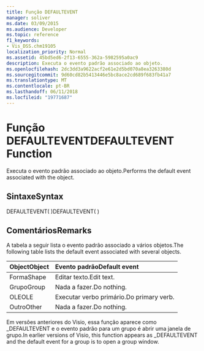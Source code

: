 ```yaml
---
title: Função DEFAULTEVENT
manager: soliver
ms.date: 03/09/2015
ms.audience: Developer
ms.topic: reference
f1_keywords:
- Vis_DSS.chm19105
localization_priority: Normal
ms.assetid: 45bd5ed6-2f13-6555-362a-5982595a0ac9
description: Executa o evento padrão associado ao objeto.
ms.openlocfilehash: 2dc3dd3a9622acf2e61e2d5bd070a8ea3263380d
ms.sourcegitcommit: 9d60cd82b5413446e5bc8ace2cd689f683fb41a7
ms.translationtype: MT
ms.contentlocale: pt-BR
ms.lasthandoff: 06/11/2018
ms.locfileid: "19771687"
---
```

# <a name="defaultevent-function"></a><span data-ttu-id="66fad-103">Função DEFAULTEVENT</span><span class="sxs-lookup"><span data-stu-id="66fad-103">DEFAULTEVENT Function</span></span>

<span data-ttu-id="66fad-104">Executa o evento padrão associado ao objeto.</span><span class="sxs-lookup"><span data-stu-id="66fad-104">Performs the default event associated with the object.</span></span>
  
## <a name="syntax"></a><span data-ttu-id="66fad-105">Sintaxe</span><span class="sxs-lookup"><span data-stu-id="66fad-105">Syntax</span></span>

<span data-ttu-id="66fad-106">DEFAULTEVENT( )</span><span class="sxs-lookup"><span data-stu-id="66fad-106">DEFAULTEVENT( )</span></span>
  
## <a name="remarks"></a><span data-ttu-id="66fad-107">Comentários</span><span class="sxs-lookup"><span data-stu-id="66fad-107">Remarks</span></span>

<span data-ttu-id="66fad-108">A tabela a seguir lista o evento padrão associado a vários objetos.</span><span class="sxs-lookup"><span data-stu-id="66fad-108">The following table lists the default event associated with several objects.</span></span>
  
|<span data-ttu-id="66fad-109">**Object**</span><span class="sxs-lookup"><span data-stu-id="66fad-109">**Object**</span></span>|<span data-ttu-id="66fad-110">**Evento padrão**</span><span class="sxs-lookup"><span data-stu-id="66fad-110">**Default event**</span></span>|
|:-----|:-----|
|<span data-ttu-id="66fad-111">Forma</span><span class="sxs-lookup"><span data-stu-id="66fad-111">Shape</span></span>  <br/> |<span data-ttu-id="66fad-112">Editar texto.</span><span class="sxs-lookup"><span data-stu-id="66fad-112">Edit text.</span></span>  <br/> |
|<span data-ttu-id="66fad-113">Grupo</span><span class="sxs-lookup"><span data-stu-id="66fad-113">Group</span></span>  <br/> |<span data-ttu-id="66fad-114">Nada a fazer.</span><span class="sxs-lookup"><span data-stu-id="66fad-114">Do nothing.</span></span>  <br/> |
|<span data-ttu-id="66fad-115">OLE</span><span class="sxs-lookup"><span data-stu-id="66fad-115">OLE</span></span>  <br/> |<span data-ttu-id="66fad-116">Executar verbo primário.</span><span class="sxs-lookup"><span data-stu-id="66fad-116">Do primary verb.</span></span>  <br/> |
|<span data-ttu-id="66fad-117">Outro</span><span class="sxs-lookup"><span data-stu-id="66fad-117">Other</span></span>  <br/> |<span data-ttu-id="66fad-118">Nada a fazer.</span><span class="sxs-lookup"><span data-stu-id="66fad-118">Do nothing.</span></span>  <br/> |
   
<span data-ttu-id="66fad-119">Em versões anteriores do Visio, essa função aparece como _DEFAULTEVENT e o evento padrão para um grupo é abrir uma janela de grupo.</span><span class="sxs-lookup"><span data-stu-id="66fad-119">In earlier versions of Visio, this function appears as _DEFAULTEVENT and the default event for a group is to open a group window.</span></span> 
  

